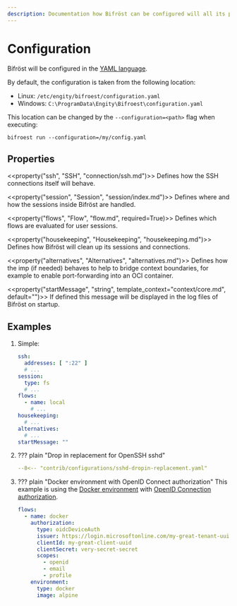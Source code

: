 ```yaml
---
description: Documentation how Bifröst can be configured will all its possible properties.
---
```

# Configuration

Bifröst will be configured in the [YAML language](https://en.wikipedia.org/wiki/YAML).

By default, the configuration is taken from the following location:

* Linux: `/etc/engity/bifroest/configuration.yaml`
* Windows: `C:\ProgramData\Engity\Bifroest\configuration.yaml`

This location can be changed by the `--configuration=<path>` flag when executing:
```{.shell linenums=0}
bifroest run --configuration=/my/config.yaml
```

## Properties

<<property("ssh", "SSH", "connection/ssh.md")>>
Defines how the SSH connections itself will behave.

<<property("session", "Session", "session/index.md")>>
Defines where and how the sessions inside Bifröst are handled.

<<property("flows", "Flow", "flow.md", required=True)>>
Defines which flows are evaluated for user sessions.

<<property("housekeeping", "Housekeeping", "housekeeping.md")>>
Defines how Bifröst will clean up its sessions and connections.

<<property("alternatives", "Alternatives", "alternatives.md")>>
Defines how the imp (if needed) behaves to help to bridge context boundaries, for example to enable port-forwarding into an OCI container.

<<property("startMessage", "string", template_context="context/core.md", default="")>>
If defined this message will be displayed in the log files of Bifröst on startup.

## Examples

1. Simple:
    ```yaml
    ssh:
      addresses: [ ":22" ]
      # ...
    session:
      type: fs
      # ...
    flows:
      - name: local
        # ...
    housekeeping:
      # ...
    alternatives:
      # ...
    startMessage: ""
    ```

2. ??? plain "Drop in replacement for OpenSSH sshd"
    ```yaml
    --8<-- "contrib/configurations/sshd-dropin-replacement.yaml"
    ```

3. ??? plain "Docker environment with OpenID Connect authorization"
    This example is using the [Docker environment](environment/docker.md) with [OpenID Connection authorization](authorization/oidc.md).
    ```yaml
    flows:
      - name: docker
        authorization:
          type: oidcDeviceAuth
          issuer: https://login.microsoftonline.com/my-great-tenant-uuid/v2.0
          clientId: my-great-client-uuid
          clientSecret: very-secret-secret
          scopes:
            - openid
            - email
            - profile
        environment:
          type: docker
          image: alpine
    ```
